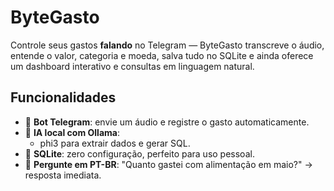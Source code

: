# ByteGasto

Controle seus gastos **falando** no Telegram — ByteGasto transcreve o áudio, entende o valor, categoria e moeda, salva tudo no SQLite e ainda oferece um dashboard interativo e consultas em linguagem natural.

## Funcionalidades
- 🤖 **Bot Telegram**: envie um áudio e registre o gasto automaticamente.
- 🧠 **IA local com Ollama**:
  - phi3 para extrair dados e gerar SQL.
- 💾 **SQLite**: zero configuração, perfeito para uso pessoal.
- 🔎 **Pergunte em PT-BR**: "Quanto gastei com alimentação em maio?" → resposta imediata.
